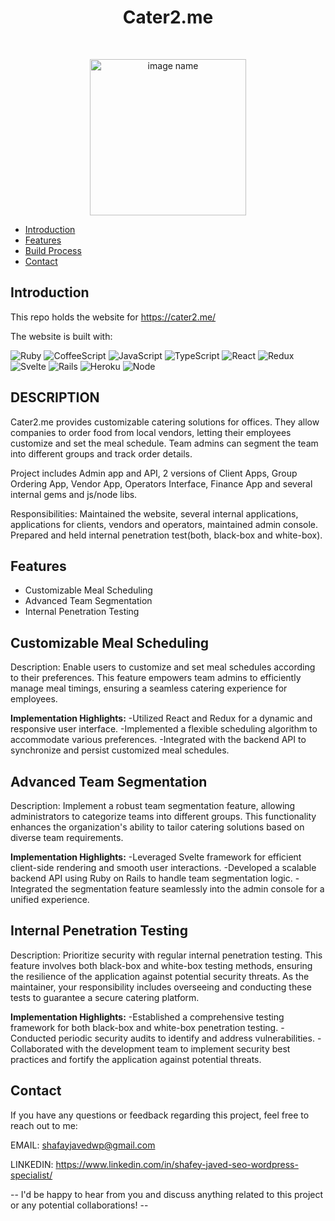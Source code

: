 <h1 align="center"> Cater2.me</h1> <br>
<p align="center">
  <a href="https://gitpoint.co/">
   <img alt="image name" title="title" src="https://cater2.me/wp-content/themes/cater2me/images/footer-cater.png" width="250px" >
  </a>
</p>

- [Introduction](#introduction)
- [Features](#features)
- [Build Process](#build-process)
- [Contact](#contact)

## Introduction
This repo holds the website for https://cater2.me/

The website is built with:

![Ruby](https://img.shields.io/badge/Ruby-2.7.4-red.svg)
![CoffeeScript](https://img.shields.io/badge/CoffeeScript-1.12.8-brown.svg)
![JavaScript](https://img.shields.io/badge/JavaScript-ES6-yellow.svg)
![TypeScript](https://img.shields.io/badge/TypeScript-4.4.4-blue.svg)
![React](https://img.shields.io/badge/React-17.0.2-blue.svg)
![Redux](https://img.shields.io/badge/Redux-4.1.1-purple.svg)
![Svelte](https://img.shields.io/badge/Svelte-3.44.0-orange.svg)
![Rails](https://img.shields.io/badge/Rails-6.1.4.1-red.svg)
![Heroku](https://img.shields.io/badge/Heroku-deployed-brightgreen.svg)
![Node](https://img.shields.io/badge/Node-14.17.6-green.svg)


## DESCRIPTION
Cater2.me provides customizable catering solutions for offices. They allow companies to order food from local vendors, letting their employees customize and set the meal schedule. Team admins can segment the team into different groups and track order details.

Project includes Admin app and API, 2 versions of Client Apps, Group Ordering App, Vendor App, Operators Interface, Finance App and several internal gems and js/node libs.

Responsibilities:
Maintained the website, several internal applications, applications for clients, vendors and operators, maintained admin console. Prepared and held internal penetration test(both, black-box and white-box).



## Features

- Customizable Meal Scheduling
- Advanced Team Segmentation
- Internal Penetration Testing



## Customizable Meal Scheduling
Description: Enable users to customize and set meal schedules according to their preferences. This feature empowers team admins to efficiently manage meal timings, ensuring a seamless catering experience for employees.


**Implementation Highlights:**
-Utilized React and Redux for a dynamic and responsive user interface.
-Implemented a flexible scheduling algorithm to accommodate various preferences.
-Integrated with the backend API to synchronize and persist customized meal schedules.



## Advanced Team Segmentation
Description: Implement a robust team segmentation feature, allowing administrators to categorize teams into different groups. This functionality enhances the organization's ability to tailor catering solutions based on diverse team requirements.


**Implementation Highlights:**
-Leveraged Svelte framework for efficient client-side rendering and smooth user interactions.
-Developed a scalable backend API using Ruby on Rails to handle team segmentation logic.
-Integrated the segmentation feature seamlessly into the admin console for a unified experience.



## Internal Penetration Testing
Description: Prioritize security with regular internal penetration testing. This feature involves both black-box and white-box testing methods, ensuring the resilience of the application against potential security threats. As the maintainer, your responsibility includes overseeing and conducting these tests to guarantee a secure catering platform.


**Implementation Highlights:**
-Established a comprehensive testing framework for both black-box and white-box penetration testing.
-Conducted periodic security audits to identify and address vulnerabilities.
-Collaborated with the development team to implement security best practices and fortify the application against potential threats.




## Contact

If you have any questions or feedback regarding this project, feel free to reach out to me:


EMAIL: shafayjavedwp@gmail.com

LINKEDIN: https://www.linkedin.com/in/shafey-javed-seo-wordpress-specialist/

-- I'd be happy to hear from you and discuss anything related to this project or any potential collaborations! --
